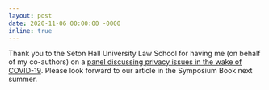 ```yaml
---
layout: post
date: 2020-11-06 00:00:00 -0000
inline: true
---
```


Thank you to the Seton Hall University Law School for having me (on behalf of my co-authors) on a [panel discussing privacy issues in the wake of COVID-19](https://law.shu.edu/events/lawreview-symposium.cfm). Please look forward to our article in the Symposium Book next summer.
